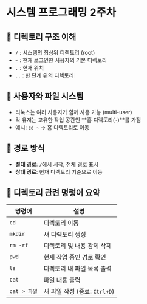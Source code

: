 # 시스템 프로그래밍 2주차

## 📂 디렉토리 구조 이해

- `/` : 시스템의 최상위 디렉토리 (root)
- `~` : 현재 로그인한 사용자의 기본 디렉토리
- `.` : 현재 위치
- `..` : 한 단계 위의 디렉토리

## 👤 사용자와 파일 시스템

- 리눅스는 여러 사용자가 함께 사용 가능 (multi-user)
- 각 유저는 고유한 작업 공간인 **홈 디렉토리(`~`)**를 가짐
- 예시: `cd ~` → 홈 디렉토리로 이동

## 📌 경로 방식

- **절대 경로**: `/`에서 시작, 전체 경로 표시
- **상대 경로**: 현재 디렉토리 기준으로 이동

## 🔧 디렉토리 관련 명령어 요약

| 명령어        | 설명                          |
|---------------|-------------------------------|
| `cd`          | 디렉토리 이동                 |
| `mkdir`       | 새 디렉토리 생성              |
| `rm -rf`      | 디렉토리 및 내용 강제 삭제    |
| `pwd`         | 현재 작업 중인 경로 확인       |
| `ls`          | 디렉토리 내 파일 목록 출력     |
| `cat`         | 파일 내용 출력                |
| `cat > 파일`  | 새 파일 작성 (종료: `Ctrl+D`) |